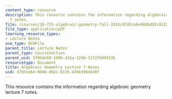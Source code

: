 ```yaml
---
content_type: resource
description: This resource contains the information regarding algebraic geometry lecture
  7 notes.
file: /courses/18-725-algebraic-geometry-fall-2015/d7d3ce6e904bd92c8135436b3994630f_MIT18_725F15_lec07.pdf
file_type: application/pdf
learning_resource_types:
- Lecture Notes
ocw_type: OCWFile
parent_title: Lecture Notes
parent_type: CourseSection
parent_uid: 5f85de59-109b-d1ba-1240-11f2f689453b
resourcetype: Document
title: Algebraic Geometry Lecture 7 Notes
uid: d7d3ce6e-904b-d92c-8135-436b3994630f
---
```

This resource contains the information regarding algebraic geometry lecture 7 notes.

